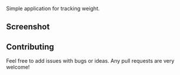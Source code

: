 Simple application for tracking weight.

## Screenshot

## Contributing

Feel free to add issues with bugs or ideas. Any pull requests are very welcome!
